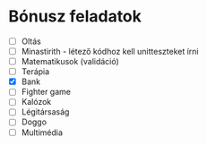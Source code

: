 # Bónusz feladatok

* [ ] Oltás
* [ ] Minastirith - létező kódhoz kell unitteszteket írni
* [ ] Matematikusok (validáció)
* [ ] Terápia
* [x] Bank
* [ ] Fighter game
* [ ] Kalózok
* [ ] Légitársaság
* [ ] Doggo
* [ ] Multimédia